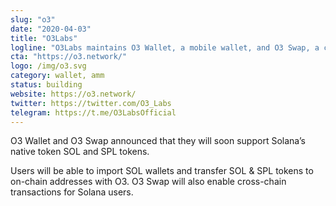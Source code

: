 ```yaml
---
slug: "o3"
date: "2020-04-03"
title: "O3Labs"
logline: "O3Labs maintains O3 Wallet, a mobile wallet, and O3 Swap, a cross-chain aggregation protocol."
cta: "https://o3.network/"
logo: /img/o3.svg
category: wallet, amm
status: building
website: https://o3.network/
twitter: https://twitter.com/O3_Labs
telegram: https://t.me/O3LabsOfficial
---
```


O3 Wallet and O3 Swap announced that they will soon support Solana’s native token SOL and SPL tokens.

Users will be able to import SOL wallets and transfer SOL & SPL tokens to on-chain addresses with O3. O3 Swap will also enable cross-chain transactions for Solana users.

